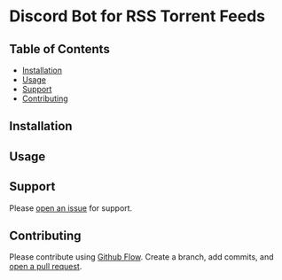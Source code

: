 # Discord Bot for RSS Torrent Feeds


## Table of Contents

- [Installation](#installation)
- [Usage](#usage)
- [Support](#support)
- [Contributing](#contributing)

## Installation



## Usage



## Support

Please [open an issue](https://github.com/i11matic/discord-rss-bot-py/issues/new) for support.

## Contributing

Please contribute using [Github Flow](https://guides.github.com/introduction/flow/). Create a branch, add commits, and [open a pull request](https://github.com/i11matic/discord-rss-bot-py/compare).